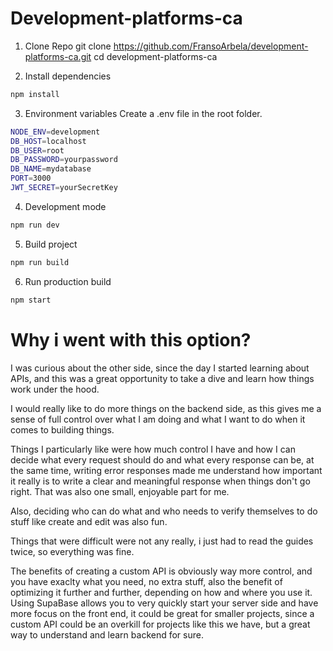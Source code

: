 # Development-platforms-ca

1. Clone Repo
git clone https://github.com/FransoArbela/development-platforms-ca.git
cd development-platforms-ca

2. Install dependencies
```bash
npm install
```

3. Environment variables
Create a .env file in the root folder.
```bash
NODE_ENV=development
DB_HOST=localhost
DB_USER=root
DB_PASSWORD=yourpassword
DB_NAME=mydatabase
PORT=3000
JWT_SECRET=yourSecretKey
```
4. Development mode
```bash
npm run dev
```

5. Build project
```bash
npm run build
```

6. Run production build
```bash
npm start
```

# Why i went with this option?
I was curious about the other side, since the day I started learning about APIs, and this was a great opportunity to take a dive and learn how things work under the hood. 

I would really like to do more things on the backend side, as this gives me a sense of full control over what I am doing and what I want to do when it comes to building things.

Things I particularly like were how much control I have and how I can decide what every request should do and what every response can be, at the same time, writing error responses made me understand how important it really is to write a clear and meaningful response when things don't go right. That was also one small, enjoyable part for me.

Also, deciding who can do what and who needs to verify themselves to do stuff like create and edit was also fun.

Things that were difficult were not any really, i just had to read the guides twice, so everything was fine.

The benefits of creating a custom API is obviously way more control, and you have exaclty what you need, no extra stuff, also the benefit of optimizing it further and further, depending on how and where you use it. Using SupaBase allows you to very quickly start your server side and have more focus on the front end, it could be great for smaller projects, since a custom API could be an overkill for projects like this we have, but a great way to understand and learn backend for sure.